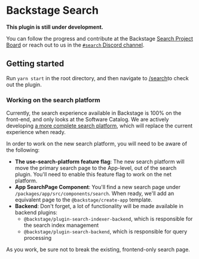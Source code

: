 # Backstage Search

**This plugin is still under development.**

You can follow the progress and contribute at the Backstage [Search Project Board](https://github.com/backstage/backstage/projects/6) or reach out to us in the [`#search` Discord channel](https://discord.com/channels/687207715902193673/770283289327566848).

## Getting started

Run `yarn start` in the root directory, and then navigate to [/search](http://localhost:3000/search)to check out the plugin.

### Working on the search platform

Currently, the search experience available in Backstage is 100% on the front-end, and only looks at the Software Catalog. We are actively developing [a more complete search platform](https://backstage.io/docs/features/search/search-overview), which will replace the current experience when ready.

In order to work on the new search platform, you will need to be aware of the following:

- **The use-search-platform feature flag**: The new search platform will move the primary search page to the App-level, out of the search plugin. You'll need to enable this feature flag to work on the net platform.
- **App SearchPage Component**: You'll find a new search page under `/packages/app/src/components/search`. When ready, we'll add an equivalent page to the `@backstage/create-app` template.
- **Backend**: Don't forget, a lot of functionality will be made available in backend plugins:
  - `@backstage/plugin-search-indexer-backend`, which is responsible for the search index management
  - `@backstage/plugin-search-backend`, which is responsible for query processing

As you work, be sure not to break the existing, frontend-only search page.
